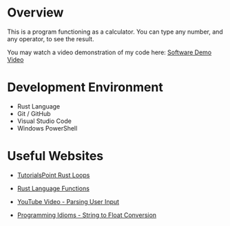 # Overview
This is a program functioning as a calculator. You can type any number, and any operator, to see the result.  

You may watch a video demonstration of my code here: [Software Demo Video](https://youtu.be/Polc8dbrVGo)

# Development Environment

* Rust Language
* Git / GitHub
* Visual Studio Code
* Windows PowerShell


# Useful Websites

* [TutorialsPoint Rust Loops](https://www.tutorialspoint.com/rust/rust_loop.html)

* [Rust Language Functions](https://doc.rust-lang.org/rust-by-example/fn.html)

* [YouTube Video - Parsing User Input](https://www.youtube.com/watch?v=FTUhD4sLuV8)

* [Programming Idioms - String to Float Conversion](https://programming-idioms.org/idiom/146/convert-string-to-floating-point-number/1974/rust)